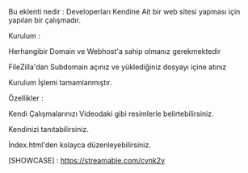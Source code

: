 Bu eklenti nedir : Developerları Kendine Ait bir web sitesi yapması için yapılan bir çalışmadır.


Kurulum :

Herhangibir Domain ve Webhost'a sahip olmanız gerekmektedir

FileZilla'dan Subdomain açınız ve yüklediğiniz dosyayı içine atınız

Kurulum İşlemi tamamlanmıştır.














Özellikler :

Kendi Çalışmalarınızı Videodaki gibi resimlerle belirtebilirsiniz.

Kendinizi tanıtabilirsiniz.

İndex.html'den kolayca düzenleyebilirsiniz.


[SHOWCASE] : https://streamable.com/cvnk2y
